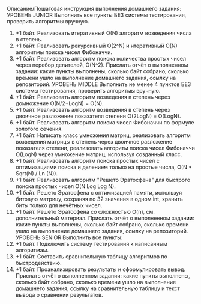 Описание/Пошаговая инструкция выполнения домашнего задания:
УРОВЕНЬ JUNIOR
Выполнить все пункты БЕЗ системы тестирования, проверить алгоритмы вручную.
1. +1 байт. Реализовать итеративный O(N) алгоритм возведения числа в степень.
2. +1 байт. Реализовать рекурсивный O(2^N) и итеративный O(N) алгоритмы поиска чисел Фибоначчи.
3. +1 байт. Реализовать алгоритм поиска количества простых чисел через перебор делителей, O(N^2).
   Прислать отчёт о выполненном задании:
   какие пункты выполнены, сколько байт собрано, сколько времени ушло на выполнение домашнего задания, ссылку на репозиторий.
УРОВЕНЬ MIDDLE
Выполнить не менее 4 пунктов БЕЗ системы тестирования, проверить алгоритмы вручную.
4. +1 байт. Реализовать алгоритм возведения в степень через домножение O(N/2+LogN) = O(N).
5. +1 байт. Реализовать алгоритм возведения в степень через двоичное разложение показателя степени O(2LogN) = O(LogN).
6. +1 байт. Реализовать алгоритм поиска чисел Фибоначчи по формуле золотого сечения.
7. +1 байт. Написать класс умножения матриц, реализовать алгоритм возведения матрицы в степень через двоичное разложение показателя степени, реализовать алгоритм поиска чисел Фибоначчи O(LogN) через умножение матриц, используя созданный класс.
8. +1 байт. Реализовать алгоритм поиска простых чисел с оптимизациями поиска и делением только на простые числа, O(N * Sqrt(N) / Ln (N)).
9. +1 байт. Реализовать алгоритм "Решето Эратосфена" для быстрого поиска простых чисел O(N Log Log N).
10. +1 байт. Решето Эратосфена с оптимизацией памяти, используя битовую матрицу, сохраняя по 32 значения в одном int, хранить биты только для нечётных чисел.
11. +1 байт. Решето Эратосфена со сложностью O(n), см. дополнительный материал.
    Прислать отчёт о выполненном задании:
    какие пункты выполнены, сколько байт собрано, сколько времени ушло на выполнение домашнего задания, ссылку на репозиторий.
УРОВЕНЬ SENIOR
Выполнить все пункты:
12. +1 байт. Подключить систему тестирования к написанным алгоритмам.
13. +1 байт. Составить сравнительную таблицу алгоритмов по быстродействию.
14. +1 байт. Проанализировать результаты и сформулировать вывод.
    Прислать отчёт о выполненном задании:
    какие пункты выполнены, сколько байт собрано, сколько времени ушло на выполнение домашнего задания, ссылку на сравнительную таблицу и текст вывода о сравнении результатов.